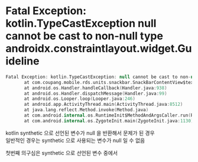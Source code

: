 

# Fatal Exception: kotlin.TypeCastException null cannot be cast to non-null type androidx.constraintlayout.widget.Guideline

```kotlin
Fatal Exception: kotlin.TypeCastException: null cannot be cast to non-null type androidx.constraintlayout.widget.Guideline
       at com.coupang.mobile.rds.units.snackbar.SnackBarContentView$text$1.run(SnackBarContentView.java:35)
       at android.os.Handler.handleCallback(Handler.java:938)
       at android.os.Handler.dispatchMessage(Handler.java:99)
       at android.os.Looper.loop(Looper.java:246)
       at android.app.ActivityThread.main(ActivityThread.java:8512)
       at java.lang.reflect.Method.invoke(Method.java)
       at com.android.internal.os.RuntimeInit$MethodAndArgsCaller.run(RuntimeInit.java:602)
       at com.android.internal.os.ZygoteInit.main(ZygoteInit.java:1130)
```

kotlin synthetic 으로 선언된 변수가 null 을 반환해서 문제가 된 경우  
일반적인 경우는 synthetic 으로 사용되는 변수가 null 일 수 없음  

첫번째 의구심은 synthetic 으로 선언된 변수 중에서 
<!--stackedit_data:
eyJoaXN0b3J5IjpbMTUzMjQ0MjY1Nl19
-->